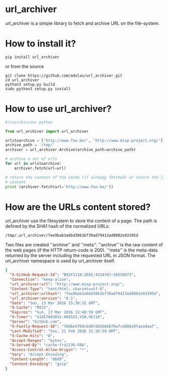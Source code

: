 # url_archiver

url_archiver is a simple library to fetch and archive URL on the file-system.

# How to install it?

~~~
pip install url_archiver
~~~

or from the source

~~~
git clone https://github.com/adulau/url_archiver.git
cd url_archiver
python3 setup.py build
sudo python3 setup.py install
~~~

# How to use url_archiver?

~~~python
#!/usr/bin/env python

from url_archiver import url_archiver

urlstoarchive = ['http://www.foo.be/', 'http://www.misp-project.org/']
archive_path = '/tmp/'
archiver = url_archiver.Archive(archive_path=archive_path)

# archive a set of urls
for url in urlstoarchive:
    archiver.fetch(url=url)

# return the content of the cache (if already fetched) or return the live
# content
print (archiver.fetch(url='http://www.foo.be/'))
~~~

# How are the URLs content stored?

url_archiver use the filesystem to store the content of a page. The path is defined by the SHA1 hash of the normalized URLs:

~~~
/tmp/.url_archiver/fee9bab3a6bd3061bf39ad79413ad8882e93395d
~~~

Two files are created ''archive'' and ''meta''. ''archive'' is the raw content of the web pages (if the HTTP return-code is 200). ''meta'' is the meta-data returned by the server including the requested URL in JSON format. The url_archiver namespace is used by url_archiver itself.

~~~json
{
  "X-GitHub-Request-Id": "B91F1118:3EEE:431A767:56E56D73",
  "Connection": "keep-alive",
  "url_archiver:url": "http://www.misp-project.org/",
  "Content-Type": "text/html; charset=utf-8",
  "url_archiver:urlhash": "fee9bab3a6bd3061bf39ad79413ad8882e93395d",
  "url_archiver:version": "0.1",
  "Date": "Sun, 13 Mar 2016 15:30:32 GMT",
  "X-Cache": "MISS",
  "Expires": "Sun, 13 Mar 2016 13:48:59 GMT",
  "X-Timer": "S1457883032.666525,VS0,VE118",
  "Server": "GitHub.com",
  "X-Fastly-Request-ID": "f0dbe5760cbd87d92666879afcd800a9faeadaaf",
  "Last-Modified": "Sun, 21 Feb 2016 21:26:59 GMT",
  "X-Cache-Hits": "0",
  "Accept-Ranges": "bytes",
  "X-Served-By": "cache-fra1236-FRA",
  "Access-Control-Allow-Origin": "*",
  "Vary": "Accept-Encoding",
  "Content-Length": "8609",
  "Content-Encoding": "gzip"
}
~~~
